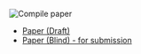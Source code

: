 ![Compile paper](../../workflows/Compile%20paper/badge.svg)

- [Paper (Draft)](../../releases/latest/download/paper-template-draft.pdf)
- [Paper (Blind) - for submission](../../releases/latest/download/paper-template-blind.pdf)
